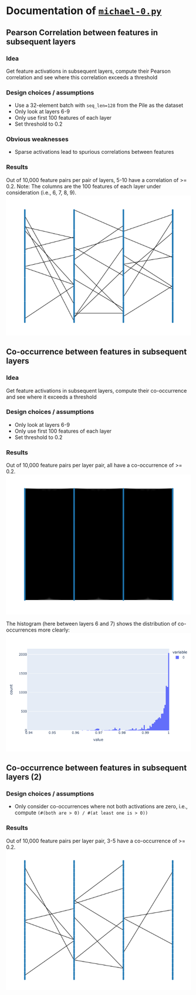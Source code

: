 # Documentation of [`michael-0.py`](/playground/michael-0.py)
## Pearson Correlation between features in subsequent layers
### Idea
Get feature activations in subsequent layers, compute their Pearson correlation and see where this correlation exceeds a threshold

### Design choices / assumptions
- Use a 32-element batch with `seq_len=128` from the Pile as the dataset
- Only look at layers 6-9
- Only use first 100 features of each layer
- Set threshold to 0.2

### Obvious weaknesses
- Sparse activations lead to spurious correlations between features

### Results
Out of 10,000 feature pairs per pair of layers, 5-10 have a correlation of >= 0.2. Note: The columns are the 100 features of each layer under consideration (i.e., 6, 7, 8, 9).
![plot](/playground/michael-0-pearson-0.png)

## Co-occurrence between features in subsequent layers
### Idea
Get feature activations in subsequent layers, compute their co-occurrence and see where it exceeds a threshold

### Design choices / assumptions
- Only look at layers 6-9
- Only use first 100 features of each layer
- Set threshold to 0.2

### Results
Out of 10,000 feature pairs per layer pair, all have a co-occurrence of >= 0.2.
![plot](/playground/michael-0-cooccurrence-0.png)

The histogram (here between layers 6 and 7) shows the distribution of co-occurrences more clearly:
![plot](/playground/michael-0-cooccurrence-1.png)

## Co-occurrence between features in subsequent layers (2)
### Design choices / assumptions
- Only consider co-occurrences where not both activations are zero, i.e., compute `(#(both are > 0) / #(at least one is > 0))`

### Results
Out of 10,000 feature pairs per layer pair, 3-5 have a co-occurrence of >= 0.2.
![plot](/playground/michael-0-cooccurrence-2.png)